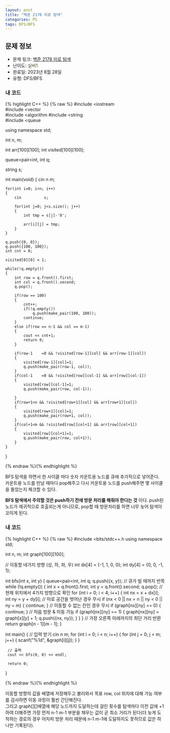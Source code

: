 ```yaml
---
layout: post
title: "백준 2178 미로 탐색"
categories: PS
tags: DFS/BFS
---
```


## 문제 정보
- 문제 링크: [백준 2178 미로 탐색](https://www.acmicpc.net/problem/2178)
- 난이도: <span style="color:#544831">실버1</span>
- 완료일: 2023년 8월 28일
- 유형: DFS/BFS

### 내 코드

{% highlight C++ %} {% raw %}
#include <iostream	
#include <vector	
#include <algorithm	
#include <string	
#include <queue	

using namespace std;

int n, m;

int arr[100][100];
int visited[100][100];

queue<pair<int, int		 q;

string s;

int main(void)
{
	cin 		 n 		 m;
	
	for(int i=0; i<n; i++)
	{
		cin 		 s;
		
		for(int j=0; j<s.size(); j++)
		{
			int tmp = s[j]-'0';
			
			arr[i][j] = tmp;
		}
	}

	q.push({0, 0});
	q.push({100, 100});
	int cnt = 0;

	visited[0][0] = 1;
	
	while(!q.empty())
	{
		int row = q.front().first;
		int col = q.front().second;
		q.pop();
		
		if(row == 100)
		{
			cnt++;
			if(!q.empty())
				q.push(make_pair(100, 100));
			continue;
		}
		else if(row == n-1 && col == m-1)
		{
			cout << cnt+1;
			return 0;
		}
		
		if(row-1	=0 && !visited[row-1][col] && arr[row-1][col])
		{
			visited[row-1][col]=1;
			q.push(make_pair(row-1, col));
		}
		if(col-1	=0 && !visited[row][col-1] && arr[row][col-1])
		{
			visited[row][col-1]=1;
			q.push(make_pair(row, col-1));

		}
		if(row+1<n && !visited[row+1][col] && arr[row+1][col])
		{
			visited[row+1][col]=1;
			q.push(make_pair(row+1, col));
		}
		if(col+1<m && !visited[row][col+1] && arr[row][col+1])
		{
			visited[row][col+1]=1;
			q.push(make_pair(row, col+1));
		}
	}
	
}

{% endraw %}{% endhighlight %}

BFS 탐색을 하면서 한 사이클 마다 숫자 카운트용 노드를 큐에 추가적으로 넣어준다.  
카운트용 노드를 만날 때마다 pop해주고 다시 카운트용 노드를 push해주면 몇 사이클을 돌았는지 체크할 수 있다.  

**BFS 탐색에서 주의할 것은 push하기 전에 방문 처리를 해줘야 한다는 것** 이다. push된 노드가 재귀적으로 호출되는게 아니므로, pop할 때 방문처리를 하면 너무 늦어 탐색이 꼬이게 된다.

### 내 코드

{% highlight C++ %} {% raw %}
#include <bits/stdc++.h	
using namespace std;

int n, m;
int graph[100][100];

// 이동할 네가지 방향 (상, 하, 좌, 우)
int dx[4] = {-1, 1, 0, 0};
int dy[4] = {0, 0, -1, 1};

int bfs(int x, int y)
{
	 queue<pair<int, int		 q;
	 q.push({x, y});
	 // 큐가 빌 때까지 반목
	 while (!q.empty())
	 {
	 int x = q.front().first;
	 int y = q.front().second;
	 q.pop();
	 // 현재 위치에서 4가지 방향으로 확인
	 for (int i = 0; i < 4; i++)
	 {
	 int nx = x + dx[i];
	 int ny = y + dy[i];
	 // 미로 공간을 벗어난 경우 무시
	 if (nx < 0 || nx 	= n || ny < 0 || ny 	= m)
	 {
	 continue;
	 }
	 // 이동할 수 없는 칸인 경우 무시
	 if (graph[nx][ny] == 0)
	 {
	 continue;
	 }
	 // 처음 방문 & 이동 가능
	 if (graph[nx][ny] == 1)
	 {
	 graph[nx][ny] = graph[x][y] + 1;
	 q.push({nx, ny});
	 }
	 }
	 }
	 // 가장 오른쪽 아래까지의 최단 거리 반환
	 return graph[n - 1][m - 1];
}

int main()
{
	 // 입력 받기
	 cin 		 n 		 m;
	 for (int i = 0; i < n; i++)
	 {
	 for (int j = 0; j < m; j++)
	 {
	 scanf("%1d", &graph[i][j]);
	 }
	 }

	 // 출력
	 cout << bfs(0, 0) << endl;

	 return 0;
}

{% endraw %}{% endhighlight %}

이동할 방향의 값을 배열에 저장해두고 불러와서 목표 row, col 위치에 대해 가능 여부를 검사하면 이동 과정이 훨씬 간단해진다.  
그리고 graph[][]배열에 해당 노드까지 도달하는데 걸린 횟수를 탐색마다 이전 값에 +1하여 더해주면 가장 먼저 n-1 m-1 부분을 채우는 값이 곧 최소 거리가 된다(더 늦게 도착하는 경로의 경우 어차피 방문 처리 때문에 n-1 m-1에 도달하지도 못하므로 값은 하나만 기록된다).  

